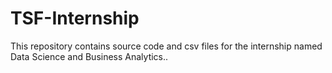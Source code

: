 # TSF-Internship
This repository contains source code and csv files for the internship named Data Science and Business Analytics..
